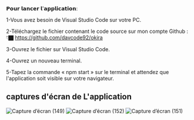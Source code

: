 𝗣𝗼𝘂𝗿 𝗹𝗮𝗻𝗰𝗲𝗿 𝗹'𝗮𝗽𝗽𝗹𝗶𝗰𝗮𝘁𝗶𝗼𝗻:

1-Vous avez besoin de Visual Studio Code sur votre PC.

2-Téléchargez le fichier contenant le code source sur mon compte Github :👇🏿
https://github.com/davcode92/okira

3-Ouvrez le fichier sur Visual Studio Code.

4-Ouvrez un nouveau terminal.

5-Tapez la commande « npm start » sur le terminal et attendez que l'application soit visible sur votre navigateur.


## captures d'écran de L'application


![Capture d’écran (149)](https://github.com/davcode92/okira/assets/146979485/b94a491d-9455-4f2f-a1d9-5a80137ce85c)
![Capture d’écran (152)](https://github.com/davcode92/okira/assets/146979485/4b5fda12-6cf5-41d4-83e8-9aba95c275a5)
![Capture d’écran (151)](https://github.com/davcode92/okira/assets/146979485/4a51dd9c-7e7f-41c1-a4ca-1eca1f44bbd2)



